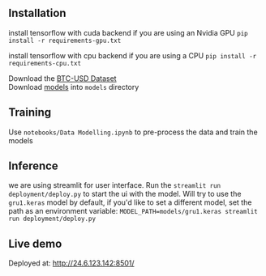 ## Installation

install tensorflow with cuda backend if you are using an Nvidia GPU
`pip install -r requirements-gpu.txt`

install tensorflow with cpu backend if you are using a CPU
`pip install -r requirements-cpu.txt`

Download the [BTC-USD Dataset](https://drive.google.com/file/d/13fxWREs-b4YxLYZnqMvvsYXcFGT_LqbT/view?usp=sharing)  
Download [models](https://drive.google.com/drive/folders/1dJltpgLW0Q6DY-B3LvmTbXhdIR9PoZ5k?usp=sharing) into `models` directory

## Training

Use `notebooks/Data Modelling.ipynb` to pre-process the data and train the models

## Inference

we are using streamlit for user interface. 
Run the `streamlit run deployment/deploy.py` to start the ui with the model.
Will try to use the `gru1.keras` model by default, if you'd like to set a different model, set the path as an environment variable:
`MODEL_PATH=models/gru1.keras streamlit run deployment/deploy.py`

## Live demo

Deployed at: http://24.6.123.142:8501/